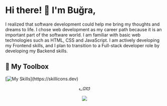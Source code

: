 # Hi there! 👋 I'm Buğra,
I realized that software development could help me bring my thoughts and dreams to life. I chose web development as my career path because it is an important part of the software world. I am familiar with basic web technologies such as HTML, CSS and JavaScript. I am actively developing my Frontend skills, and I plan to transition to a Full-stack developer role by developing my Backend skills.

<!-- __You can contact me via [email](mailto:bugrabasbostanci143@gmail.com) 📫__ -->

## 🧰 My Toolbox 

<!-- The skills, tools and technologies I use in my projects -->

[![My Skills](https://skillicons.dev/icons?i=html,css,js,php,mysql,bootstrap,tailwind,git,github,vercel,netlify,vscode,markdown,figma,)](https://skillicons.dev)

<p align="center">ᓚᘏᗢ</p>

<div align="center">
<img src="https://media.tenor.com/pzLNxNyiYpAAAAAC/rick-and-morty-rick-sanchez.gif">
</div>
